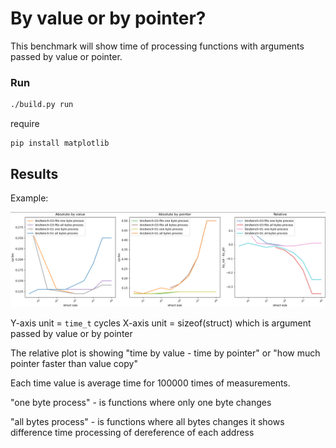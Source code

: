 # By value or by pointer?
This benchmark will show time of processing functions with arguments passed by value or pointer.

### Run
```sh
./build.py run
```
require
```
pip install matplotlib
```

## Results
Example:

![image](1.png)

Y-axis unit = `time_t` cycles
X-axis unit = sizeof(struct)  which is argument passed by value or by pointer

The relative plot is showing "time by value - time by pointer" or "how much pointer faster than value copy"

Each time value is average time for 100000 times of measurements.

"one byte process" - is functions where only one byte changes

"all bytes process" - is functions where all bytes changes
it shows difference time processing of dereference of each address